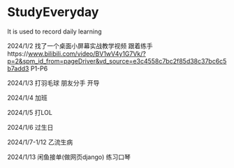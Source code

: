 # StudyEveryday
It is used to record daily learning

2024/1/2
找了一个桌面小屏幕实战教学视频 跟着练手https://www.bilibili.com/video/BV1wV4y1G7Vk/?p=2&spm_id_from=pageDriver&vd_source=e3c4558c7bc2f85d38c37bc6c5b7add3
P1-P6

2024/1/3
打羽毛球 朋友分手 开导

2024/1/4
加班

2024/1/5
打LOL

2024/1/6
过生日

2024/1/7-1/12
乙流生病

2024/1/13
闲鱼接单(做网页django) 练习口琴
